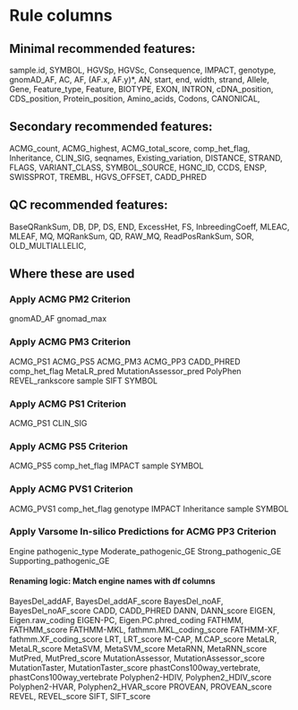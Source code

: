 # Rule columns

## Minimal recommended features:
sample.id,
SYMBOL,
HGVSp,
HGVSc,
Consequence,
IMPACT,
genotype,
gnomAD_AF,
AC,
AF,
(AF.x, AF.y)*,
AN,
start,
end,
width,
strand,
Allele,
Gene,
Feature_type,
Feature,
BIOTYPE,
EXON,
INTRON,
cDNA_position,
CDS_position,
Protein_position,
Amino_acids,
Codons,
CANONICAL,

## Secondary recommended features:
ACMG_count,
ACMG_highest,
ACMG_total_score,
comp_het_flag,
Inheritance,
CLIN_SIG,
seqnames,
Existing_variation,
DISTANCE,
STRAND,
FLAGS,
VARIANT_CLASS,
SYMBOL_SOURCE,
HGNC_ID,
CCDS,
ENSP,
SWISSPROT,
TREMBL,
HGVS_OFFSET,
CADD_PHRED

## QC recommended features:
BaseQRankSum,
DB,
DP,
DS,
END,
ExcessHet,
FS,
InbreedingCoeff,
MLEAC,
MLEAF,
MQ,
MQRankSum,
QD,
RAW_MQ,
ReadPosRankSum,
SOR,
OLD_MULTIALLELIC,


## Where these are used
### Apply ACMG PM2 Criterion
gnomAD_AF
gnomad_max

### Apply ACMG PM3 Criterion
ACMG_PS1
ACMG_PS5
ACMG_PM3
ACMG_PP3
CADD_PHRED
comp_het_flag
MetaLR_pred
MutationAssessor_pred
PolyPhen
REVEL_rankscore
sample
SIFT
SYMBOL

### Apply ACMG PS1 Criterion
ACMG_PS1
CLIN_SIG

### Apply ACMG PS5 Criterion
ACMG_PS5
comp_het_flag
IMPACT
sample
SYMBOL

### Apply ACMG PVS1 Criterion
ACMG_PVS1
comp_het_flag
genotype
IMPACT
Inheritance
sample
SYMBOL

### Apply Varsome In-silico Predictions for ACMG PP3 Criterion
Engine
pathogenic_type
Moderate_pathogenic_GE
Strong_pathogenic_GE
Supporting_pathogenic_GE

#### Renaming logic: Match engine names with df columns
BayesDel_addAF, BayesDel_addAF_score
BayesDel_noAF, BayesDel_noAF_score
CADD, CADD_PHRED
DANN, DANN_score
EIGEN, Eigen.raw_coding
EIGEN-PC, Eigen.PC.phred_coding
FATHMM, FATHMM_score
FATHMM-MKL, fathmm.MKL_coding_score
FATHMM-XF, fathmm.XF_coding_score
LRT, LRT_score
M-CAP, M.CAP_score
MetaLR, MetaLR_score
MetaSVM, MetaSVM_score
MetaRNN, MetaRNN_score
MutPred, MutPred_score
MutationAssessor, MutationAssessor_score
MutationTaster, MutationTaster_score
phastCons100way_vertebrate, phastCons100way_vertebrate
Polyphen2-HDIV, Polyphen2_HDIV_score
Polyphen2-HVAR, Polyphen2_HVAR_score
PROVEAN, PROVEAN_score
REVEL, REVEL_score
SIFT, SIFT_score

